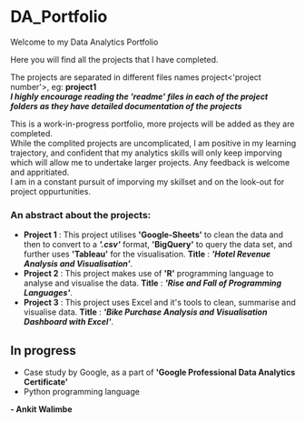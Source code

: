 # DA_Portfolio

Welcome to my Data Analytics Portfolio <br> 

Here you will find all the projects that I have completed.

The projects are separated in different files names project<'project number'>, eg: **project1** <br>
***I highly encourage reading the 'readme' files in each of the project folders as they have detailed documentation of the projects***

This is a work-in-progress portfolio, more projects will be added as they are completed. <br>
While the complited projects are uncomplicated, I am positive in my learning trajectory, and confident that my analytics skills will only keep imporving which will allow me to undertake larger projects. Any feedback is welcome and appritiated. <br>
I am in a constant pursuit of imporving my skillset and on the look-out for project oppurtunities. 
### An abstract about the projects: <br>
* **Project 1** : This project utilises **'Google-Sheets'** to clean the data and then to convert to a ***'.csv'*** format, **'BigQuery'** to query the data set, and further uses **'Tableau'** for the visualisation. **Title** : ***'Hotel Revenue Analysis and Visualisation'***. <br>
* **Project 2** : This project makes use of **'R'** programming language to analyse and visualise the data. **Title** : ***'Rise and Fall of Programming Languages'***.
* **Project 3** : This project uses Excel and it's tools to clean, summarise and visualise data. **Title** : ***'Bike Purchase Analysis and Visualisation Dashboard with Excel'***. 

## In progress
* Case study by Google, as a part of **'Google Professional Data Analytics Certificate'**
* Python programming language

**- Ankit Walimbe**

